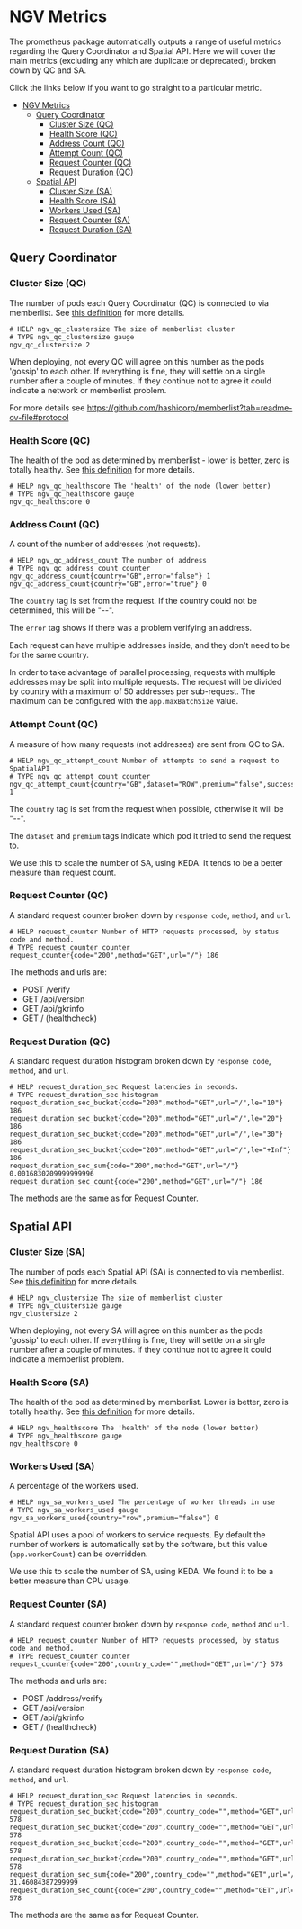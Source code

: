 # NGV Metrics

The prometheus package automatically outputs a range of useful metrics regarding the Query Coordinator and Spatial API. Here we will cover the main metrics (excluding any which are duplicate or deprecated), broken down by QC and SA.

Click the links below if you want to go straight to a particular metric.

- [NGV Metrics](#ngv-metrics)
  - [Query Coordinator](#query-coordinator)
    - [Cluster Size (QC)](#cluster-size-qc)
    - [Health Score (QC)](#health-score-qc)
    - [Address Count (QC)](#address-count-qc)
    - [Attempt Count (QC)](#attempt-count-qc)
    - [Request Counter (QC)](#request-counter-qc)
    - [Request Duration (QC)](#request-duration-qc)
  - [Spatial API](#spatial-api)
    - [Cluster Size (SA)](#cluster-size-sa)
    - [Health Score (SA)](#health-score-sa)
    - [Workers Used (SA)](#workers-used-sa)
    - [Request Counter (SA)](#request-counter-sa)
    - [Request Duration (SA)](#request-duration-sa)

## Query Coordinator

### Cluster Size (QC)

The number of pods each Query Coordinator (QC) is connected to via memberlist. See [this definition](https://pkg.go.dev/github.com/hashicorp/memberlist#Memberlist.NumMembers) for more details.

    # HELP ngv_qc_clustersize The size of memberlist cluster
    # TYPE ngv_qc_clustersize gauge
    ngv_qc_clustersize 2

When deploying, not every QC will agree on this number as the pods 'gossip' to each other. If everything is fine, they will
settle on a single number after a couple of minutes. If they continue not to agree it could indicate a network or memberlist problem.

For more details see <https://github.com/hashicorp/memberlist?tab=readme-ov-file#protocol>

### Health Score (QC)

The health of the pod as determined by memberlist - lower is better, zero is totally healthy. See [this definition](https://pkg.go.dev/github.com/hashicorp/memberlist#Memberlist.GetHealthScore) for more details.

    # HELP ngv_qc_healthscore The 'health' of the node (lower better)
    # TYPE ngv_qc_healthscore gauge
    ngv_qc_healthscore 0

### Address Count (QC)

A count of the number of addresses (not requests).

    # HELP ngv_qc_address_count The number of address
    # TYPE ngv_qc_address_count counter
    ngv_qc_address_count{country="GB",error="false"} 1
    ngv_qc_address_count{country="GB",error="true"} 0

The `country` tag is set from the request. If the country could not be determined, this will be "--".

The `error` tag shows if there was a problem verifying an address.

Each request can have multiple addresses inside, and they don't need to be for the same country.

In order to take advantage of parallel processing, requests with multiple addresses may be split into multiple requests.
The request will be divided by country with a maximum of 50 addresses per sub-request. The maximum can be configured with the
`app.maxBatchSize` value.

### Attempt Count (QC)

A measure of how many requests (not addresses) are sent from QC to SA.

    # HELP ngv_qc_attempt_count Number of attempts to send a request to SpatialAPI
    # TYPE ngv_qc_attempt_count counter
    ngv_qc_attempt_count{country="GB",dataset="ROW",premium="false",success="true"} 1

The `country` tag is set from the request when possible, otherwise it will be "--".

The `dataset` and `premium` tags indicate which pod it tried to send the request to.

We use this to scale the number of SA, using KEDA. It tends to be a better measure than request count.

### Request Counter (QC)

A standard request counter broken down by `response code`, `method`, and `url`.

    # HELP request_counter Number of HTTP requests processed, by status code and method.
    # TYPE request_counter counter
    request_counter{code="200",method="GET",url="/"} 186

The methods and urls are:

- POST /verify
- GET /api/version
- GET /api/gkrinfo
- GET / (healthcheck)

### Request Duration (QC)

A standard request duration histogram broken down by `response code`, `method`, and `url`.

    # HELP request_duration_sec Request latencies in seconds.
    # TYPE request_duration_sec histogram
    request_duration_sec_bucket{code="200",method="GET",url="/",le="10"} 186
    request_duration_sec_bucket{code="200",method="GET",url="/",le="20"} 186
    request_duration_sec_bucket{code="200",method="GET",url="/",le="30"} 186
    request_duration_sec_bucket{code="200",method="GET",url="/",le="+Inf"} 186
    request_duration_sec_sum{code="200",method="GET",url="/"} 0.0016830209999999996
    request_duration_sec_count{code="200",method="GET",url="/"} 186

The methods are the same as for Request Counter.

## Spatial API

### Cluster Size (SA)

The number of pods each Spatial API (SA) is connected to via memberlist. See [this definition](https://github.com/hashicorp/memberlist) for more details.

    # HELP ngv_clustersize The size of memberlist cluster
    # TYPE ngv_clustersize gauge
    ngv_clustersize 2

When deploying, not every SA will agree on this number as the pods 'gossip' to each other.  If everything is fine, they will
settle on a single number after a couple of minutes. If they continue not to agree it could indicate a memberlist problem.

### Health Score (SA)

The health of the pod as determined by memberlist.  Lower is better, zero is totally healthy. See [this definition](https://pkg.go.dev/github.com/hashicorp/memberlist#Memberlist.GetHealthScore) for more details.

    # HELP ngv_healthscore The 'health' of the node (lower better)
    # TYPE ngv_healthscore gauge
    ngv_healthscore 0

### Workers Used (SA)

A percentage of the workers used.

    # HELP ngv_sa_workers_used The percentage of worker threads in use
    # TYPE ngv_sa_workers_used gauge
    ngv_sa_workers_used{country="row",premium="false"} 0

Spatial API uses a pool of workers to service requests. By default the number of workers is automatically
set by the software, but this value (`app.workerCount`) can be overridden.

We use this to scale the number of SA, using KEDA. We found it to be a better measure than CPU usage.

### Request Counter (SA)

A standard request counter broken down by `response code`, `method` and `url`.

    # HELP request_counter Number of HTTP requests processed, by status code and method.
    # TYPE request_counter counter
    request_counter{code="200",country_code="",method="GET",url="/"} 578

The methods and urls are:

- POST /address/verify
- GET /api/version
- GET /api/gkrinfo
- GET / (healthcheck)

### Request Duration (SA)

A standard request duration histogram broken down by `response code`, `method`, and `url`.

    # HELP request_duration_sec Request latencies in seconds.
    # TYPE request_duration_sec histogram
    request_duration_sec_bucket{code="200",country_code="",method="GET",url="/",le="10"} 578
    request_duration_sec_bucket{code="200",country_code="",method="GET",url="/",le="20"} 578
    request_duration_sec_bucket{code="200",country_code="",method="GET",url="/",le="30"} 578
    request_duration_sec_bucket{code="200",country_code="",method="GET",url="/",le="+Inf"} 578
    request_duration_sec_sum{code="200",country_code="",method="GET",url="/"} 31.46084387299999
    request_duration_sec_count{code="200",country_code="",method="GET",url="/"} 578

The methods are the same as for Request Counter.
